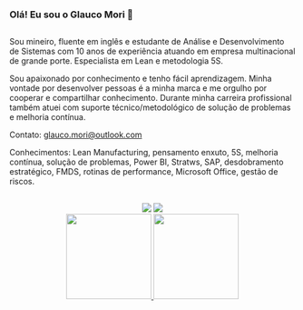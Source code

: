 ### Olá! Eu sou o Glauco Mori 👋

##
Sou mineiro, fluente em inglês e estudante de Análise e Desenvolvimento de Sistemas com 10 anos de experiência atuando em empresa multinacional de grande porte. Especialista em Lean e metodologia 5S.

Sou apaixonado por conhecimento e tenho fácil aprendizagem. Minha vontade por desenvolver pessoas é a minha marca e me orgulho por cooperar e compartilhar conhecimento. Durante minha carreira profissional também atuei com suporte técnico/metodológico de solução de problemas e melhoria contínua.

Contato: glauco.mori@outlook.com

Conhecimentos: Lean Manufacturing, pensamento enxuto, 5S, melhoria contínua, solução de problemas, Power BI, Stratws, SAP, desdobramento estratégico, FMDS, rotinas de performance, Microsoft Office, gestão de riscos.
##


<div align="center"> 
  <a href = "mailto:glauco.mori@outlook.com"><img src="https://img.shields.io/badge/Microsoft_Outlook-0078D4?style=for-the-badge&logo=microsoft-outlook&logoColor=white" target="_blank"></a>
  <a href="https://www.linkedin.com/in/glauco-mori" target="_blank"><img src="https://img.shields.io/badge/-LinkedIn-%230077B5?style=for-the-badge&logo=linkedin&logoColor=white" target="_blank"></a> 
</div>

<div align="center">
  <a href="https://github.com/glaucomori">
  <img height="150em" src="https://github-readme-stats.vercel.app/api?username=glaucomori&show_icons=true&theme=react&include_all_commits=true&count_private=true"/>
  <img height="150em" src="https://github-readme-stats.vercel.app/api/top-langs/?username=glaucomori&layout=compact&langs_count=7&theme=react"/>
</div>

<!--
**glaucomori/glaucomori** is a ✨ _special_ ✨ repository because its `README.md` (this file) appears on your GitHub profile.

Here are some ideas to get you started:

- 🔭 I’m currently working on ...
- 🌱 I’m currently learning ...
- 👯 I’m looking to collaborate on ...
- 🤔 I’m looking for help with ...
- 💬 Ask me about ...
- 📫 How to reach me: ...
- 😄 Pronouns: ...
- ⚡ Fun fact: ...

##

<div align="center">
  <a href="https://github.com/glaucomori">
  <img height="150em" src="https://github-readme-stats.vercel.app/api?username=glaucomori&show_icons=true&theme=react&include_all_commits=true&count_private=true"/>
  <img height="150em" src="https://github-readme-stats.vercel.app/api/top-langs/?username=glaucomori&layout=compact&langs_count=7&theme=react"/>
</div>

##

<div> 
  <a href = "mailto:glauco.mori@outlook.com"><img src="https://img.shields.io/badge/Microsoft_Outlook-0078D4?style=for-the-badge&logo=microsoft-outlook&logoColor=white" target="_blank"></a>
  <a href="https://www.linkedin.com/in/glauco-mori" target="_blank"><img src="https://img.shields.io/badge/-LinkedIn-%230077B5?style=for-the-badge&logo=linkedin&logoColor=white" target="_blank"></a> 
 
</div>

-->
